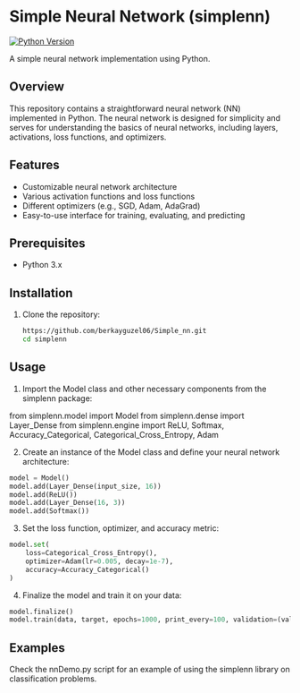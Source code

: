 # Simple Neural Network (simplenn)

[![Python Version](https://img.shields.io/badge/Python-3.x-blue.svg)](https://www.python.org/)

A simple neural network implementation using Python.

## Overview

This repository contains a straightforward neural network (NN) implemented in Python. The neural network is designed for simplicity and serves for understanding the basics of neural networks, including layers, activations, loss functions, and optimizers.

## Features

- Customizable neural network architecture
- Various activation functions and loss functions
- Different optimizers (e.g., SGD, Adam, AdaGrad)
- Easy-to-use interface for training, evaluating, and predicting

## Prerequisites

- Python 3.x

## Installation

1. Clone the repository:

   ```bash
   https://github.com/berkayguzel06/Simple_nn.git
   cd simplenn

## Usage
1. Import the Model class and other necessary components from the simplenn package:
   
from simplenn.model import Model
from simplenn.dense import Layer_Dense
from simplenn.engine import ReLU, Softmax, Accuracy_Categorical, Categorical_Cross_Entropy, Adam

2. Create an instance of the Model class and define your neural network architecture:

  ```python
  model = Model()
  model.add(Layer_Dense(input_size, 16))
  model.add(ReLU())
  model.add(Layer_Dense(16, 3))
  model.add(Softmax())
  ```

3. Set the loss function, optimizer, and accuracy metric:
```python
model.set(
    loss=Categorical_Cross_Entropy(),
    optimizer=Adam(lr=0.005, decay=1e-7),
    accuracy=Accuracy_Categorical()
)
```
4. Finalize the model and train it on your data:
```python
model.finalize()
model.train(data, target, epochs=1000, print_every=100, validation=(validation_data, validation_target))
```
## Examples
Check the nnDemo.py script for an example of using the simplenn library on classification problems.

